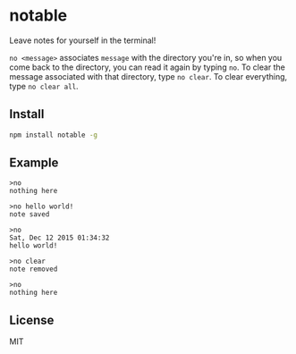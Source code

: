# notable
Leave notes for yourself in the terminal!

`no <message>` associates `message` with the directory you're in, so when you come back to the directory, you can read it again by typing `no`. To clear the message associated with that directory, type `no clear`.  To clear everything, type `no clear all`.

## Install
```bash
npm install notable -g
```

## Example
```
>no
nothing here

>no hello world!
note saved

>no
Sat, Dec 12 2015 01:34:32
hello world!

>no clear
note removed

>no
nothing here
```

## License
MIT
